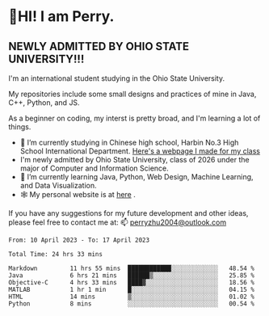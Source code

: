 # 🌄HI! I am Perry. <br> #
## NEWLY ADMITTED BY OHIO STATE UNIVERSITY!!! ##  
I'm an international student studying in the Ohio State University. <br>

My repositories include some small designs and practices of mine in Java, C++, Python, and JS. <br>

As a beginner on coding, my interst is pretty broad, and I'm learning a lot of things. <br>
- 🔭 I’m currently studying in Chinese high school, Harbin No.3 High School International Department. [Here's a webpage I made for my class](https://perry2004.github.io/weirdos/)
- I'm newly admitted by Ohio State University, class of 2026 under the major of Computer and Information Science. 
- 🌱 I’m currently learning Java, Python, Web Design, Machine Learning, and Data Visualization. 
- 🕸️ My personal website is at <a href="https://zhu-yp.cn">here</a> .  

If you have any suggestions for my future development and other ideas, please feel free to contact me at: 📫 [perryzhu2004@outlook.com](mailto:perryzhu2004@outlook.com)

<!--START_SECTION:waka-->

```text
From: 10 April 2023 - To: 17 April 2023

Total Time: 24 hrs 33 mins

Markdown         11 hrs 55 mins  ████████████░░░░░░░░░░░░░   48.54 %
Java             6 hrs 21 mins   ██████▒░░░░░░░░░░░░░░░░░░   25.85 %
Objective-C      4 hrs 33 mins   ████▓░░░░░░░░░░░░░░░░░░░░   18.56 %
MATLAB           1 hr 1 min      █░░░░░░░░░░░░░░░░░░░░░░░░   04.15 %
HTML             14 mins         ▒░░░░░░░░░░░░░░░░░░░░░░░░   01.02 %
Python           8 mins          ░░░░░░░░░░░░░░░░░░░░░░░░░   00.54 %
```

<!--END_SECTION:waka-->